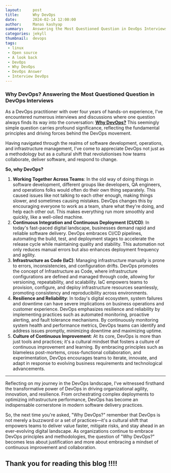 ```yaml
---
layout:     post
title:      Why DevOps
date:       2024-02-14 12:00:00
author:     Manas kashyap
summary:    Answering the Most Questioned Question in DevOps Interviews
categories: jekyll
thumbnail:  devops
tags:
 - linux
 - Open source
 - A look back
 - DevOps
 - Why DevOps
 - DevOps Answer
 - Interview DevOps
---
```


### **Why DevOps? Answering the Most Questioned Question in DevOps Interviews**

As a DevOps practitioner with over four years of hands-on experience, I've encountered numerous interviews and discussions where one question always finds its way into the conversation: **<u>Why DevOps?</u>** This seemingly simple question carries profound significance, reflecting the fundamental principles and driving forces behind the DevOps movement.

Having navigated through the realms of software development, operations, and infrastructure management, I've come to appreciate DevOps not just as a methodology but as a cultural shift that revolutionises how teams collaborate, deliver software, and respond to change.

**So, why DevOps?**

1. **Working Together Across Teams**: In the old way of doing things in software development, different groups like developers, QA engineers, and operations folks would often do their own thing separately. This caused issues like not talking to each other enough, making things slower, and sometimes causing mistakes. DevOps changes this by encouraging everyone to work as a team, share what they're doing, and help each other out. This makes everything run more smoothly and quickly, like a well-oiled machine.
2. **Continuous Integration and Continuous Deployment (CI/CD)**: In today's fast-paced digital landscape, businesses demand rapid and reliable software delivery. DevOps embraces CI/CD pipelines, automating the build, test, and deployment stages to accelerate the release cycle while maintaining quality and stability. This automation not only reduces manual errors but also enhances deployment frequency and agility.
3. **Infrastructure as Code (IaC)**: Managing infrastructure manually is prone to errors, inconsistencies, and configuration drifts. DevOps promotes the concept of Infrastructure as Code, where infrastructure configurations are defined and managed through code, allowing for versioning, repeatability, and scalability. IaC empowers teams to provision, configure, and deploy infrastructure resources seamlessly, promoting consistency and reproducibility across environments.
4. **Resilience and Reliability**: In today's digital ecosystem, system failures and downtime can have severe implications on business operations and customer experience. DevOps emphasizes resilience and reliability by implementing practices such as automated monitoring, proactive alerting, and fault tolerance mechanisms. By continuously monitoring system health and performance metrics, DevOps teams can identify and address issues promptly, minimizing downtime and maximizing uptime.
5. **Culture of Continuous Improvement**: At its core, DevOps is more than just tools and practices; it's a cultural mindset that fosters a culture of continuous improvement and learning. By embracing principles such as blameless post-mortems, cross-functional collaboration, and experimentation, DevOps encourages teams to iterate, innovate, and adapt in response to evolving business requirements and technological advancements.

------

Reflecting on my journey in the DevOps landscape, I've witnessed firsthand the transformative power of DevOps in driving organizational agility, innovation, and resilience. From orchestrating complex deployments to optimizing infrastructure performance, DevOps has become an indispensable cornerstone in modern software delivery practices.

So, the next time you're asked, "Why DevOps?" remember that DevOps is not merely a buzzword or a set of practices—it's a cultural shift that empowers teams to deliver value faster, mitigate risks, and stay ahead in an ever-evolving digital landscape. As organizations continue to embrace DevOps principles and methodologies, the question of "Why DevOps?" becomes less about justification and more about embracing a mindset of continuous improvement and collaboration.

## **Thank you for reading this blog !!!!** 